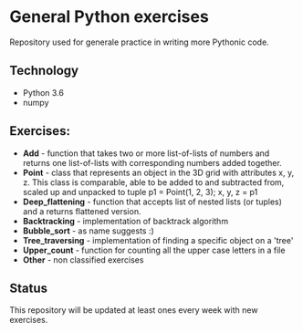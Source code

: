 # General Python exercises
Repository used for generale practice in writing more Pythonic code.

## Technology 
- Python 3.6
- numpy
## Exercises:
- **Add** - function that takes two or more list-of-lists of numbers and returns one list-of-lists with corresponding numbers added together.
- **Point** - class that represents an object in the 3D grid with attributes x, y, z. This class is comparable, able to be added to and subtracted from, scaled up
          and unpacked to tuple p1 = Point(1, 2, 3); x, y, z = p1
- **Deep_flattening** - function that accepts list of nested lists (or tuples) and a returns flattened version.
- **Backtracking** - implementation of backtrack algorithm
- **Bubble_sort** - as name suggests :)
- **Tree_traversing** - implementation of finding a specific object on a 'tree'
- **Upper_count** - function for counting all the upper case letters in a file
- **Other** - non classified exercises 
## Status
This repository will be updated at least ones every week with new exercises.

